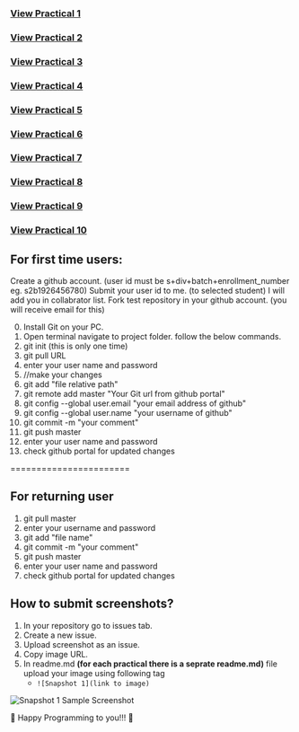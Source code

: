 ### [View Practical 1](http://s1d130050131516.github.io/wt/Prac1/)
### [View Practical 2](http://s1d130050131516.github.io/wt/Prac2/)
### [View Practical 3](http://s1d130050131516.github.io/wt/Prac3/)
### [View Practical 4](http://s1d130050131516.github.io/wt/Prac4/)
### [View Practical 5](http://s1d130050131516.github.io/wt/Prac5/)
### [View Practical 6](http://s1d130050131516.github.io/wt/Prac6/)
### [View Practical 7](http://s1d130050131516.github.io/wt/Prac7/)
### [View Practical 8](http://s1d130050131516.github.io/wt/Prac8/)
### [View Practical 9](http://s1d130050131516.github.io/wt/Prac9/)
### [View Practical 10](http://s1d130050131516.github.io/wt/Prac10/)

For first time users:
---------------------
Create a github account. (user id must be s+div+batch+enrollment_number eg. s2b1926456780)
Submit your user id to me. (to selected student)
I will add you in collabrator list.
Fork test repository in your github account. (you will receive email for this)

0. Install Git on your PC.
1. Open terminal navigate to project folder.
	follow the below commands.
2. git init (this is only one time)
3. git pull URL 
4. enter your user name and password
5. //make your changes
6. git add "file relative path"
7. git remote add master "Your Git url from github portal"
8. git config --global user.email "your email address of github"
9. git config --global user.name "your username of github"
10. git commit -m "your comment"
11. git push master 
12. enter your user name and password
13. check github portal for updated changes


=======================

For returning user
------------------
1. git pull master
2. enter your username and password
3. git add "file name"
4. git commit -m "your comment"
5. git push master
6. enter your user name and password
7. check github portal for updated changes


How to submit screenshots?
--------------------------
1. In your repository go to issues tab. 
2. Create a new issue. 
3. Upload screenshot as an issue. 
4. Copy image URL. 
5. In readme.md **(for each practical there is a seprate readme.md)** file upload your image using following tag
	* `![Snapshot 1](link to image)`
	
![Snapshot 1](https://cloud.githubusercontent.com/assets/16831556/12673951/128c6fb6-c6a6-11e5-8185-ddec350711a7.png)
Sample Screenshot



:loudspeaker: Happy Programming to you!!! :loudspeaker:
